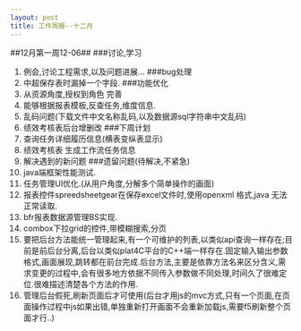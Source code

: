 ```yaml
---
layout: post
title: 工作周报--十二月
---  
```


##12月第一周12-06##
###讨论,学习
1. 例会,讨论工程需求,以及问题进展...
###bug处理
1. 中超保存表时漏掉一个字段.
###功能优化
1. 从资源角度,授权到角色 完善
2. 能够根据报表模板,反查任务,维度信息.
3. 乱码问题(下载文件中文名称乱码,以及数据源sql字符串中文乱码)
4. 绩效考核表后台增删改
###下周计划
1. 查询任务详细履历信息(横表变纵表显示)
2. 绩效考核表 生成工作流任务信息
3. 解决遇到的新问题
###遗留问题(待解决,不紧急)
1. java端框架性能测试.
2. 任务管理UI优化.(从用户角度,分解多个简单操作的画面)
3. 报表控件spreedsheetgear在保存excel文件时,使用openxml 格式,java 无法正常读取.
4. bfr报表数据源管理BS实现.
5. combox下拉grid的控件,带模糊搜索,分页
6. 要把后台方法能统一管理起来,有一个可维护的列表,以类似api查询一样存在;目前是前后台分离,后台以类似plat4C平台的C++端一样存在.固定输入输出参数格式,画面展现,跳转都在前台完成.后台方法,主要是依靠方法名来区分含义,需求变更的过程中,会有很多地方依据不同传入参数做不同处理,时间久了很难定位.很难描述清楚各个方法的作用.
7. 管理后台假死,刷新页面后才可使用(后台才用js的mvc方式,只有一个页面,在页面操作过程中js如果出错,单独重新打开画面不会重新加载js,需要f5刷新整个页面才行..)